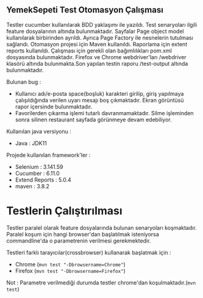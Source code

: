

## YemekSepeti Test Otomasyon Çalışması

Testler cucumber kullanılarak BDD yaklaşımı ile yazıldı. Test senaryoları ilgili feature dosyalarının altında bulunmaktadır. Sayfalar Page object model kullanılarak birbirinden ayrıldı. Ayrıca Page Factory ile nesnelerin tutulması sağlandı. Otomasyon projesi için Maven kullanıldı. Raporlama için extent reports kullanıldı. Çalışması için gerekli olan bağımlılıkları pom.xml dosyasında bulunmaktadır. Firefox ve Chrome webdriver'ları /webdriver klasörü altında bulunmakta.Son yapılan testin raporu /test-output altında bulunmaktadır.


Bulunan bug : 
- Kullanıcı adı/e-posta space(boşluk) karakteri girilip, giriş yapılmaya çalışıldığında verilen uyarı mesajı boş çıkmaktadır. Ekran görüntüsü rapor içersinde bulunmaktadır.
- Favorilerden çıkarma işlemi tutarlı davranmamaktadır. Silme işleminden sonra silinen restaurant sayfada görünmeye devam edebiliyor.

Kullanılan java versiyonu : 

* Java : JDK11

Projede kullanılan framework'ler : 

* Selenium : 3.141.59
* Cucumber : 6.11.0
* Extend Reports : 5.0.4
* maven : 3.8.2

# Testlerin Çalıştırılması

Testler paralel olarak feature dosyalarında bulunan senaryoları koşmaktadır. Paralel koşum için hangi browser'dan başlatılmak isteniyorsa commandline'da o parametrenin verilmesi gerekmektedir.

Testleri farklı tarayıcılar(crossbrowser) kullanarak başlatmak için : 

* Chrome (`mvn test "-Dbrowsername=Chrome"`)
* Firefox (`mvn test "-Dbrowsername=Firefox"`)

Not : Parametre verilmediği durumda testler chrome'dan koşulmaktadır.(`mvn test`)
